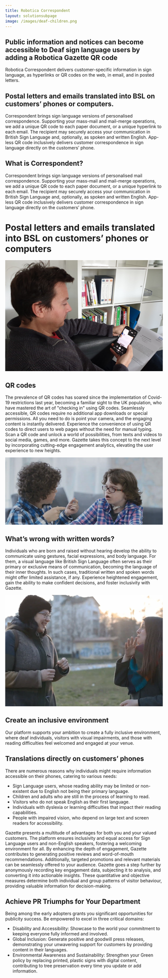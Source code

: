```yaml
---
title: Robotica Correspondent
layout: solutionsubpage
image: /images/deaf-children.png
---
```


## Public information and notices can become accessible to Deaf sign language users by adding a Robotica Gazette QR code

Robotica Correspondent delivers customer-specific information in sign language, as hyperlinks or QR codes on the web, in email, and in posted letters.

## Postal letters and emails translated into BSL on customers’ phones or computers. 

Correspondent brings sign language versions of personalised correspondence. Supporting your mass-mail and mail-merge operations, we add a unique QR code to each paper document, or a unique hyperlink to each email. The recipient may securely access your communication in British Sign Language and, optionally, as spoken and written English. App-less QR code inclusively delivers customer correspondence in sign language directly on the customers’ phone.
## What is Correspondent?

Correspondent brings sign language versions of personalised mail correspondence. Supporting your mass-mail and mail-merge operations, we add a unique QR code to each paper document, or a unique hyperlink to each email. The recipient may securely access your communication in British Sign Language and, optionally, as spoken and written English. App-less QR code inclusively delivers customer correspondence in sign language directly on the customers’ phone.

# Postal letters and emails translated into BSL on customers’ phones or computers

![Correspondent - NHS letter with a QR Code](/solutions/images/correspondent-nhs.png)

## QR codes

The prevalence of QR codes has soared since the implementation of Covid-19 restrictions last year, becoming a familiar sight to the UK population, who have mastered the art of "checking in" using QR codes.
Seamlessly accessible, QR codes require no additional app downloads or special permissions. All you need to do is point your camera, and the engaging content is instantly delivered.
Experience the convenience of using QR codes to direct users to web pages without the need for manual typing. Scan a QR code and unlock a world of possibilities, from texts and videos to social media, games, and more.
Gazette takes this concept to the next level by incorporating cutting-edge engagement analytics, elevating the user experience to new heights.

![Correspondent - Two boys in conversaton](/images/deaf-children.png)

## What’s wrong with written words?

Individuals who are born and raised without hearing develop the ability to communicate using gestures, facial expressions, and body language. For them, a visual language like British Sign Language often serves as their primary or exclusive means of communication, becoming the language of their inner thoughts. In such cases, traditional written and spoken words might offer limited assistance, if any.
Experience heightened engagement, gain the ability to make confident decisions, and foster inclusivity with Gazette.

![Correspondent - Young adults using sign language](/images/deaf-young-adults.png)

## Create an inclusive environment

Our platform supports your ambition to create a fully inclusive environment, where deaf individuals, visitors with visual impairments, and those with reading difficulties feel welcomed and engaged at your venue.


## Translations directly on customers’ phones

There are numerous reasons why individuals might require information accessible on their phones, catering to various needs:

* Sign Language users, whose reading ability may be limited or non-existent due to English not being their primary language.
* Children and adults who are still in the process of learning to read.
* Visitors who do not speak English as their first language.
* Individuals with dyslexia or learning difficulties that impact their reading capabilities.
* People with impaired vision, who depend on large text and screen readers for accessibility.

Gazette presents a multitude of advantages for both you and your valued customers.
The platform ensures inclusivity and equal access for Sign Language users and non-English speakers, fostering a welcoming environment for all.
By enhancing the depth of engagement, Gazette contributes to generating positive reviews and word-of-mouth recommendations.
Additionally, targeted promotions and relevant materials can be seamlessly offered to your audience.
Gazette goes a step further by anonymously recording key engagement data, subjecting it to analysis, and converting it into actionable insights. These quantitative and objective measures determine both individual and group patterns of visitor behaviour, providing valuable information for decision-making.

## Achieve PR Triumphs for Your Department

Being among the early adopters grants you significant opportunities for publicity success. Be empowered to excel in three critical domains:

* Disability and Accessibility: Showcase to the world your commitment to keeping everyone fully informed and involved.
* Global Inclusion: Generate positive and goodwill press releases, demonstrating your unwavering support for customers by providing content in their languages.
* Environmental Awareness and Sustainability: Strengthen your Green policy by replacing printed, plastic signs with digital content, contributing to tree preservation every time you update or add information.
